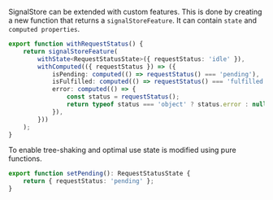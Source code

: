 SignalStore can be extended with custom features. This is done by creating a new function that returns a `signalStoreFeature`. It can contain `state` and `computed properties`. 

```typescript
export function withRequestStatus() {
    return signalStoreFeature(
        withState<RequestStatusState>({ requestStatus: 'idle' }),
        withComputed(({ requestStatus }) => ({
            isPending: computed(() => requestStatus() === 'pending'),
            isFulfilled: computed(() => requestStatus() === 'fulfilled'),
            error: computed(() => {
                const status = requestStatus();
                return typeof status === 'object' ? status.error : null;
            }),
        }))
    );
}
```

To enable tree-shaking and optimal use state is modified using pure functions.

```typescript
export function setPending(): RequestStatusState {
    return { requestStatus: 'pending' };
}
```